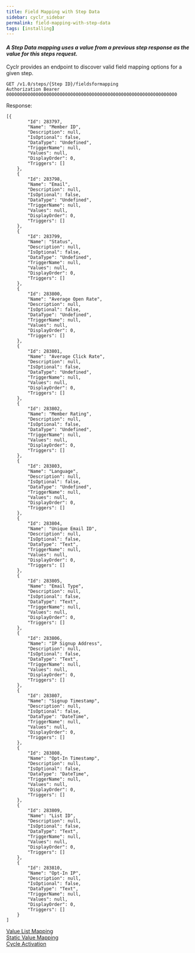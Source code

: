 ```yaml
---
title: Field Mapping with Step Data
sidebar: cyclr_sidebar
permalink: field-mapping-with-step-data
tags: [installing]
---
```


#### **_A Step Data mapping uses a value from a previous step response as the value for this steps request._**

Cyclr provides an endpoint to discover valid field mapping options for a given step.

    GET /v1.0/steps/{Step ID}/fieldsformapping
    Authorization Bearer 0000000000000000000000000000000000000000000000000000000000000000

Response:

    [{
            "Id": 283797,
            "Name": "Member ID",
            "Description": null,
            "IsOptional": false,
            "DataType": "Undefined",
            "TriggerName": null,
            "Values": null,
            "DisplayOrder": 0,
            "Triggers": []
        },
        {
            "Id": 283798,
            "Name": "Email",
            "Description": null,
            "IsOptional": false,
            "DataType": "Undefined",
            "TriggerName": null,
            "Values": null,
            "DisplayOrder": 0,
            "Triggers": []
        },
        {
            "Id": 283799,
            "Name": "Status",
            "Description": null,
            "IsOptional": false,
            "DataType": "Undefined",
            "TriggerName": null,
            "Values": null,
            "DisplayOrder": 0,
            "Triggers": []
        },
        {
            "Id": 283800,
            "Name": "Average Open Rate",
            "Description": null,
            "IsOptional": false,
            "DataType": "Undefined",
            "TriggerName": null,
            "Values": null,
            "DisplayOrder": 0,
            "Triggers": []
        },
        {
            "Id": 283801,
            "Name": "Average Click Rate",
            "Description": null,
            "IsOptional": false,
            "DataType": "Undefined",
            "TriggerName": null,
            "Values": null,
            "DisplayOrder": 0,
            "Triggers": []
        },
        {
            "Id": 283802,
            "Name": "Member Rating",
            "Description": null,
            "IsOptional": false,
            "DataType": "Undefined",
            "TriggerName": null,
            "Values": null,
            "DisplayOrder": 0,
            "Triggers": []
        },
        {
            "Id": 283803,
            "Name": "Language",
            "Description": null,
            "IsOptional": false,
            "DataType": "Undefined",
            "TriggerName": null,
            "Values": null,
            "DisplayOrder": 0,
            "Triggers": []
        },
        {
            "Id": 283804,
            "Name": "Unique Email ID",
            "Description": null,
            "IsOptional": false,
            "DataType": "Text",
            "TriggerName": null,
            "Values": null,
            "DisplayOrder": 0,
            "Triggers": []
        },
        {
            "Id": 283805,
            "Name": "Email Type",
            "Description": null,
            "IsOptional": false,
            "DataType": "Text",
            "TriggerName": null,
            "Values": null,
            "DisplayOrder": 0,
            "Triggers": []
        },
        {
            "Id": 283806,
            "Name": "IP Signup Address",
            "Description": null,
            "IsOptional": false,
            "DataType": "Text",
            "TriggerName": null,
            "Values": null,
            "DisplayOrder": 0,
            "Triggers": []
        },
        {
            "Id": 283807,
            "Name": "Signup Timestamp",
            "Description": null,
            "IsOptional": false,
            "DataType": "DateTime",
            "TriggerName": null,
            "Values": null,
            "DisplayOrder": 0,
            "Triggers": []
        },
        {
            "Id": 283808,
            "Name": "Opt-In Timestamp",
            "Description": null,
            "IsOptional": false,
            "DataType": "DateTime",
            "TriggerName": null,
            "Values": null,
            "DisplayOrder": 0,
            "Triggers": []
        },
        {
            "Id": 283809,
            "Name": "List ID",
            "Description": null,
            "IsOptional": false,
            "DataType": "Text",
            "TriggerName": null,
            "Values": null,
            "DisplayOrder": 0,
            "Triggers": []
        },
        {
            "Id": 283810,
            "Name": "Opt-In IP",
            "Description": null,
            "IsOptional": false,
            "DataType": "Text",
            "TriggerName": null,
            "Values": null,
            "DisplayOrder": 0,
            "Triggers": []
        }
    ]

[Value List Mapping](./value-list-mapping)  
[Static Value Mapping](./static-value-mapping)  
[Cycle Activation](./cycle-activation)